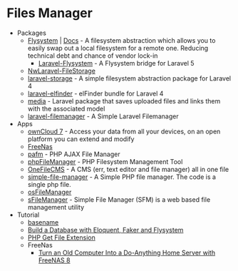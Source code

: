 # Files Manager
* Packages
    - [Flysystem](http://goo.gl/Te7qCS) | [Docs](http://goo.gl/YzOis0) - A filesystem abstraction which allows you to easily swap out a local filesystem for a remote one. Reducing technical debt and chance of vendor lock-in
        - [Laravel-Flysystem](http://goo.gl/Si7GAm) - A Flysystem bridge for Laravel 5
    - [NwLaravel-FileStorage](http://goo.gl/ysAnlf)
    - [laravel-storage](http://goo.gl/gu0QsM) - A simple filesystem abstraction package for Laravel 4
    - [laravel-elfinder](http://goo.gl/7ZdWY2) - elFinder bundle for Laravel 4
    - [media](http://goo.gl/2hYWb1) - Laravel package that saves uploaded files and links them with the associated model
    - [laravel-filemanager](https://goo.gl/0deT1B) - A Simple Laravel Filemanager
* Apps
    - [ownCloud 7](http://owncloud.org/) - Access your data from all your devices, on an open platform you can extend and modify
    - [FreeNas](http://www.freenas.org/)
    - [pafm](http://goo.gl/syVmzi) - PHP AJAX File Manager
    - [phpFileManager](http://phpfm.sourceforge.net/) - PHP Filesystem Management Tool
    - [OneFileCMS](http://goo.gl/Z7pVb9) - A CMS (err, text editor and file manager) all in one file
    - [simple-file-manager](http://goo.gl/c1YQAO) - A Simple PHP file manager. The code is a single php file.
    - [osFileManager](http://goo.gl/pDnGPi)
    - [sFileManager](http://goo.gl/ZqCFQp) - Simple File Manager (SFM) is a web based file management utility
* Tutorial
    - [basename](http://goo.gl/B3lBpZ)
    - [Build a Database with Eloquent, Faker and Flysystem](http://goo.gl/dLIJXx)
    - [PHP Get File Extension](http://goo.gl/4ZRj9l)
    - FreeNas
        - [Turn an Old Computer Into a Do-Anything Home Server with FreeNAS 8](http://goo.gl/1An5FY)
